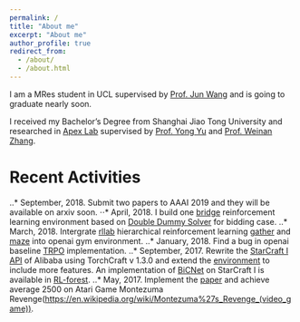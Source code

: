 ```yaml
---
permalink: /
title: "About me"
excerpt: "About me"
author_profile: true
redirect_from: 
  - /about/
  - /about.html
---
```


I am a MRes student in UCL supervised by [Prof. Jun Wang](http://www0.cs.ucl.ac.uk/staff/Jun.Wang/) and is going to graduate nearly soon.

I received my Bachelor’s Degree from Shanghai Jiao Tong University and researched in [Apex Lab](http://apex.sjtu.edu.cn/) supervised by [Prof. Yong Yu](http://apex.sjtu.edu.cn/members/yyu) and [Prof. Weinan Zhang](http://wnzhang.net/).

# Recent Activities
..* September, 2018. Submit two papers to AAAI 2019 and they will be available on arxiv soon.
⋅⋅* April, 2018. I build one [bridge](https://en.wikipedia.org/wiki/Contract_bridge) reinforcement learning environment based on [Double Dummy Solver](https://github.com/dds-bridge/dds) for bidding case.
..* March, 2018. Intergrate [rllab](https://github.com/rll/rllab) hierarchical reinforcement learning [gather](https://github.com/rll/rllab/tree/master/rllab/envs/mujoco/gather) and [maze](https://github.com/rll/rllab/tree/master/rllab/envs/mujoco/maze) into openai gym environment.
..* January, 2018. Find a bug in openai baseline [TRPO](https://github.com/openai/baselines/issues/262) implementation.
..* September, 2017. Rewrite the [StarCraft I API](https://github.com/alibaba/gym-starcraft) of Alibaba using TorchCraft v 1.3.0 and extend the [environment](https://github.com/NoListen/gym-starcraft) to include more features. An implementation of [BiCNet](https://arxiv.org/pdf/1703.10069.pdf) on StarCraft I is available in [RL-forest](https://github.com/NoListen/RL-forest/tree/master/RL_forest/ddpg_plant/multi_ddpg).
..* May, 2017. Implement the [paper](https://arxiv.org/pdf/1703.01310.pdf) and achieve average 2500 on Atari Game Montezuma Revenge(https://en.wikipedia.org/wiki/Montezuma%27s_Revenge_(video_game)).